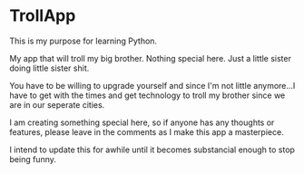 # TrollApp
This is my purpose for learning Python.

My app that will troll my big brother. Nothing special here. Just a little sister doing little sister shit. 

You have to be willing to upgrade yourself and since I'm not little anymore...I have to get with the times and get technology to troll my brother since we are in our seperate cities.


I am creating something special here, so if anyone has any thoughts or features, please leave in the comments as I make this app a masterpiece.

I intend to update this for awhile until it becomes substancial enough to stop being funny.
